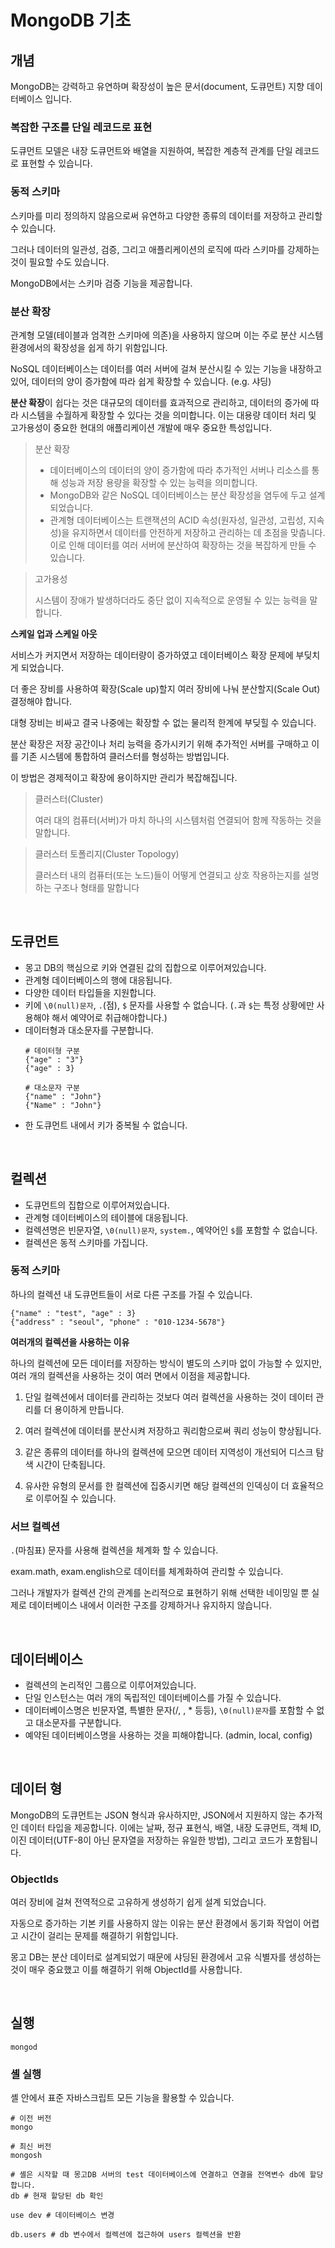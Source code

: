 # MongoDB 기초

## 개념

MongoDB는 강력하고 유연하며 확장성이 높은 문서(document, 도큐먼트) 지향 데이터베이스 입니다.

### 복잡한 구조를 단일 레코드로 표현

도큐먼트 모델은 내장 도큐먼트와 배열을 지원하여, 복잡한 계층적 관계를 단일 레코드로 표현할 수 있습니다. 

### 동적 스키마

스키마를 미리 정의하지 않음으로써 유연하고 다양한 종류의 데이터를 저장하고 관리할 수 있습니다.

그러나 데이터의 일관성, 검증, 그리고 애플리케이션의 로직에 따라 스키마를 강제하는 것이 필요할 수도 있습니다. 

MongoDB에서는 스키마 검증 기능을 제공합니다.

### 분산 확장

관계형 모델(테이블과 엄격한 스키마에 의존)을 사용하지 않으며 이는 주로 분산 시스템 환경에서의 확장성을 쉽게 하기 위함입니다.

NoSQL 데이터베이스는 데이터를 여러 서버에 걸쳐 분산시킬 수 있는 기능을 내장하고 있어, 데이터의 양이 증가함에 따라 쉽게 확장할 수 있습니다. (e.g. 샤딩)

**분산 확장**이 쉽다는 것은 대규모의 데이터를 효과적으로 관리하고, 데이터의 증가에 따라 시스템을 수월하게 확장할 수 있다는 것을 의미합니다.
이는 대용량 데이터 처리 및 고가용성이 중요한 현대의 애플리케이션 개발에 매우 중요한 특성입니다.

> 분산 확장  
> 
> - 데이터베이스의 데이터의 양이 증가함에 따라 추가적인 서버나 리소스를 통해 성능과 저장 용량을 확장할 수 있는 능력을 의미합니다.  
> - MongoDB와 같은 NoSQL 데이터베이스는 분산 확장성을 염두에 두고 설계되었습니다.
> - 관계형 데이터베이스는 트랜잭션의 ACID 속성(원자성, 일관성, 고립성, 지속성)을 유지하면서 데이터를 안전하게 저장하고 관리하는 데 초점을 맞춥니다. 
> 이로 인해 데이터를 여러 서버에 분산하여 확장하는 것을 복잡하게 만들 수 있습니다.

> 고가용성
>
> 시스템이 장애가 발생하더라도 중단 없이 지속적으로 운영될 수 있는 능력을 말합니다.

**스케일 업과 스케일 아웃**

서비스가 커지면서 저장하는 데이터량이 증가하였고 데이터베이스 확장 문제에 부딪치게 되었습니다.

더 좋은 장비를 사용하여 확장(Scale up)할지 여러 장비에 나눠 분산할지(Scale Out) 결정해야 합니다.

대형 장비는 비싸고 결국 나중에는 확장할 수 없는 물리적 한계에 부딪힐 수 있습니다.

분산 확장은 저장 공간이나 처리 능력을 증가시키기 위해 추가적인 서버를 구매하고 이를 기존 시스템에 통합하여 클러스터를 형성하는 방법입니다.

이 방법은 경제적이고 확장에 용이하지만 관리가 복잡해집니다.

> 클러스터(Cluster)
> 
> 여러 대의 컴퓨터(서버)가 마치 하나의 시스템처럼 연결되어 함께 작동하는 것을 말합니다.

> 클러스터 토폴리지(Cluster Topology)
> 
> 클러스터 내의 컴퓨터(또는 노드)들이 어떻게 연결되고 상호 작용하는지를 설명하는 구조나 형태를 말합니다

<br>

## 도큐먼트

- 몽고 DB의 핵심으로 키와 연결된 값의 집합으로 이루어져있습니다.
- 관계형 데이터베이스의 행에 대응됩니다.
- 다양한 데이터 타입들을 지원합니다.
- 키에 `\0(null)문자`, `.`(점), `$` 문자를 사용할 수 없습니다. (`.`과 `$`는 특정 상황에만 사용해야 해서 예약어로 취급해야합니다.)
- 데이터형과 대소문자를 구분합니다.
    ```
    # 데이터형 구분
    {"age" : "3"}
    {"age" : 3}
    
    # 대소문자 구분
    {"name" : "John"}
    {"Name" : "John"}
    ```
- 한 도큐먼트 내에서 키가 중복될 수 없습니다.

<br>  
  
## 컬렉션

- 도큐먼트의 집합으로 이루어져있습니다.
- 관계형 데이터베이스의 테이블에 대응됩니다.
- 컬렉션명은 빈문자열, `\0(null)문자`, `system.`, 예약어인 `$`를 포함할 수 없습니다.
- 컬렉션은 동적 스키마를 가집니다.

### 동적 스키마

하나의 컬렉션 내 도큐먼트들이 서로 다른 구조를 가질 수 있습니다.

```
{"name" : "test", "age" : 3}
{"address" : "seoul", "phone" : "010-1234-5678"}
```

**여러개의 컬렉션을 사용하는 이유**

하나의 컬렉션에 모든 데이터를 저장하는 방식이 별도의 스키마 없이 가능할 수 있지만, 여러 개의 컬렉션을 사용하는 것이 여러 면에서 이점을 제공합니다.

1. 단일 컬렉션에서 데이터를 관리하는 것보다 여러 컬렉션을 사용하는 것이 데이터 관리를 더 용이하게 만듭니다.


2. 여러 컬렉션에 데이터를 분산시켜 저장하고 쿼리함으로써 쿼리 성능이 향상됩니다.


3. 같은 종류의 데이터를 하나의 컬렉션에 모으면 데이터 지역성이 개선되어 디스크 탐색 시간이 단축됩니다.


4. 유사한 유형의 문서를 한 컬렉션에 집중시키면 해당 컬렉션의 인덱싱이 더 효율적으로 이루어질 수 있습니다.

### 서브 컬렉션

`.`(마침표) 문자를 사용해 컬렉션을 체계화 할 수 있습니다.

exam.math, exam.english으로 데이터를 체계화하여 관리할 수 있습니다.

그러나 개발자가 컬렉션 간의 관계를 논리적으로 표현하기 위해 선택한 네이밍일 뿐 실제로 데이터베이스 내에서 이러한 구조를 강제하거나 유지하지 않습니다.

<br>

## 데이터베이스

- 컬렉션의 논리적인 그룹으로 이루어져있습니다.
- 단일 인스턴스는 여러 개의 독립적인 데이터베이스를 가질 수 있습니다.
- 데이터베이스명은 빈문자열, 특별한 문자(/, \, * 등등), `\0(null)문자`를 포함할 수 없고 대소문자를 구분합니다.
- 예약된 데이터베이스명을 사용하는 것을 피해야합니다. (admin, local, config)

<br>

## 데이터 형

MongoDB의 도큐먼트는 JSON 형식과 유사하지만, JSON에서 지원하지 않는 추가적인 데이터 타입을 제공합니다.
이에는 날짜, 정규 표현식, 배열, 내장 도큐먼트, 객체 ID, 이진 데이터(UTF-8이 아닌 문자열을 저장하는 유일한 방법), 그리고 코드가 포함됩니다.

### ObjectIds

여러 장비에 걸쳐 전역적으로 고유하게 생성하기 쉽게 설계 되었습니다.

자동으로 증가하는 기본 키를 사용하지 않는 이유는 분산 환경에서 동기화 작업이 어렵고 시간이 걸리는 문제를 해결하기 위함입니다.

몽고 DB는 분산 데이터로 설계되었기 때문에 샤딩된 환경에서 고유 식별자를 생성하는 것이 매우 중요했고 이를 해결하기 위해 ObjectId를 사용합니다.

<br>

## 실행

```shell
mongod
```

### 셸 실행

셸 안에서 표준 자바스크립트 모든 기능을 활용할 수 있습니다.

```shell
# 이전 버전
mongo

# 최신 버전
mongosh
```

```shell
# 셸은 시작할 때 몽고DB 서버의 test 데이터베이스에 연결하고 연결을 전역변수 db에 할당합니다.
db # 현재 할당된 db 확인

use dev # 데이터베이스 변경

db.users # db 변수에서 컬렉션에 접근하여 users 컬렉션을 반환
```
